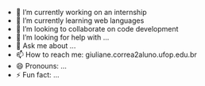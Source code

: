 - 🔭 I’m currently working on an internship
- 🌱 I’m currently learning web languages
- 👯 I’m looking to collaborate on code development
- 🤔 I’m looking for help with ...
- 💬 Ask me about ...
- 📫 How to reach me: giuliane.correa2aluno.ufop.edu.br
- 😄 Pronouns: ...
- ⚡ Fun fact: ...
